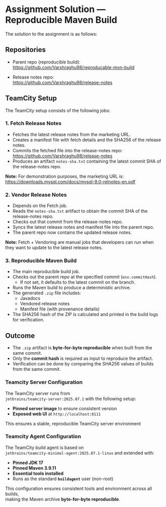 # Assignment Solution — Reproducible Maven Build

The solution to the assignment is as follows:


## Repositories

- Parent repo (reproducible build):  
  https://github.com/Varshraghu98/reproducable-mvn-build

- Release notes repo:  
  https://github.com/Varshraghu98/release-notes



## TeamCity Setup

The TeamCity setup consists of the following jobs:

### 1. Fetch Release Notes
- Fetches the latest release notes from the marketing URL.
- Creates a manifest file with fetch details and the SHA256 of the release notes.
- Commits the fetched file into the release-notes repo:  
  https://github.com/Varshraghu98/release-notes
- Produces an artifact `notes-sha.txt` containing the latest commit SHA of the release-notes repo.

**Note:** For demonstration purposes, the marketing URL is:  
https://downloads.mysql.com/docs/mysql-9.0-relnotes-en.pdf



### 2. Vendor Release Notes
- Depends on the Fetch job.
- Reads the `notes-sha.txt` artifact to obtain the commit SHA of the release-notes repo.
- Checks out that commit from the release-notes repo.
- Syncs the latest release notes and manifest file into the parent repo.
- The parent repo now contains the updated release notes.

**Note:** Fetch + Vendoring are manual jobs that developers can run when they want to update to the latest release notes.



### 3. Reproducible Maven Build
- The main reproducible build job.
- Checks out the parent repo at the specified commit (`env.commitHash`).
    - If not set, it defaults to the latest commit on the branch.
- Runs the Maven build to produce a deterministic archive.
- The generated `.zip` file includes:
    - Javadocs
    - Vendored release notes
    - Manifest file (with provenance details)
- The SHA256 hash of the ZIP is calculated and printed in the build logs for verification.



## Outcome

- The `.zip` artifact is **byte-for-byte reproducible** when built from the same commit.
- Only the **commit hash** is required as input to reproduce the artifact.
- Verification can be done by comparing the SHA256 values of builds from the same commit.

### Teamcity Server Configuration

The TeamCity server runs from  
`jetbrains/teamcity-server:2025.07.1` with the following setup:

- **Pinned server image** to ensure consistent version
- **Exposed web UI** at `http://localhost:8111`

This ensures a stable, reproducible TeamCity server environment


### Teamcity Agent Configuration

The TeamCity build agent is based on  
`jetbrains/teamcity-minimal-agent:2025.07.1-linux` and extended with:

- **Pinned JDK 17** 
- **Pinned Maven 3.9.11**
- **Essential tools installed**
- Runs as the standard **`buildagent`** user (non-root)

This configuration ensures consistent tools and environment across all builds,  
making the Maven archive **byte-for-byte reproducible**.




